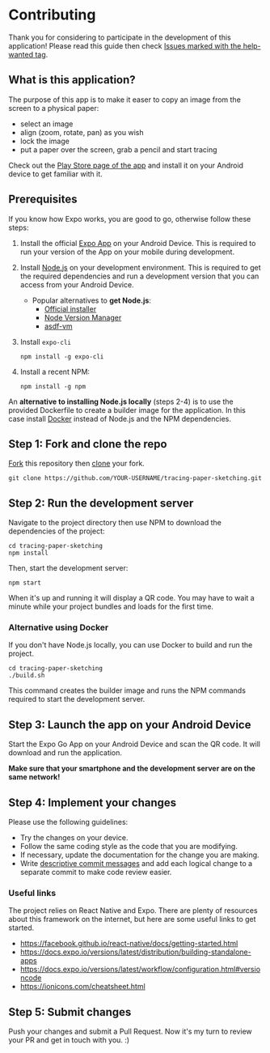 # Contributing

Thank you for considering to participate in the development of this application! Please read this guide then check
[Issues marked with the help-wanted tag](https://github.com/dodie/tracing-paper-sketching/issues?q=is%3Aissue+label%3A%22help+wanted%22+is%3Aopen).


## What is this application?

The purpose of this app is to make it easer to copy an image from the screen to a physical paper:
- select an image
- align (zoom, rotate, pan) as you wish
- lock the image
- put a paper over the screen, grab a pencil and start tracing

Check out the [Play Store page of the app](https://play.google.com/store/apps/details?id=com.advancedweb.tracing_paper_sketching)
and install it on your Android device to get familiar with it.


## Prerequisites

If you know how Expo works, you are good to go, otherwise follow these steps:

1. Install the official [Expo App](https://play.google.com/store/apps/details?id=host.exp.exponent&hl=hu) on your Android Device.
  This is required to run your version of the App on your mobile during development.

2. Install [Node.js](https://nodejs.org/) on your development environment.
  This is required to get the required dependencies and run a development version that you can access
  from your Android Device. 
    - Popular alternatives to **get Node.js**:
      - [Official installer](https://nodejs.org/en/download/)
      - [Node Version Manager](https://github.com/nvm-sh/nvm)
      - [asdf-vm](https://github.com/asdf-vm/asdf-nodejs)

3. Install `expo-cli`
   ```
   npm install -g expo-cli
   ```

4. Install a recent NPM:
   ```
   npm install -g npm
   ```

An **alternative to installing Node.js locally** (steps 2-4) is to use the provided Dockerfile to create a builder image for the application.
In this case install [Docker](https://www.docker.com/) instead of Node.js and the NPM dependencies.


## Step 1: Fork and clone the repo

[Fork](https://docs.github.com/en/github/getting-started-with-github/fork-a-repo)
this repository then [clone](https://docs.github.com/en/github/creating-cloning-and-archiving-repositories/cloning-a-repository)
your fork.

```
git clone https://github.com/YOUR-USERNAME/tracing-paper-sketching.git
```


## Step 2: Run the development server

Navigate to the project directory then use NPM to download the dependencies of the project:

```
cd tracing-paper-sketching
npm install
```

Then, start the development server:

```
npm start
```

When it's up and running it will display a QR code. You may have to wait a minute while your project
bundles and loads for the first time. 


### Alternative using Docker

If you don't have Node.js locally, you can use Docker to build and run the project.

```
cd tracing-paper-sketching
./build.sh
```

This command creates the builder image and runs the NPM commands required to start the development server.


## Step 3: Launch the app on your Android Device

Start the Expo Go App on your Android Device and scan the QR code. It will download and run the application.

**Make sure that your smartphone and the development server are on the same network!**


## Step 4: Implement your changes

Please use the following guidelines:

- Try the changes on your device.
- Follow the same coding style as the code that you are modifying.
- If necessary, update the documentation for the change you are making.
- Write [descriptive commit messages](https://chiamakaikeanyi.dev/how-to-write-good-git-commit-messages/) and add each logical change
  to a separate commit to make code review easier.


### Useful links

The project relies on React Native and Expo. There are plenty of resources about this framework on the internet, but here are some useful links
to get started.

- https://facebook.github.io/react-native/docs/getting-started.html
- https://docs.expo.io/versions/latest/distribution/building-standalone-apps
- https://docs.expo.io/versions/latest/workflow/configuration.html#versioncode
- https://ionicons.com/cheatsheet.html


## Step 5: Submit changes

Push your changes and submit a Pull Request. Now it's my turn to review your PR and get in touch with you. :)


